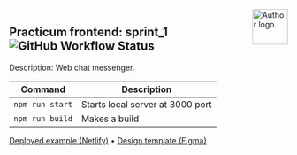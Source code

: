 <!-- https://github.com/mrHoft/middle.messenger.praktikum.yandex -->
<img align="right" width="64" height="64" title="Author logo" src="http://daytec.ru/img/Ranjy-96.svg">

## Practicum frontend: sprint_1 ![GitHub Workflow Status](https://img.shields.io/github/actions/workflow/status/mrHoft/middle.messenger.praktikum.yandex/tests.yml)

Description: Web chat messenger.

| Command | Description |
| --- | --- |
| `npm run start` | Starts local server at 3000 port |
| `npm run build` | Makes a build |

[Deployed example (Netlify)](https://wondrous-bonbon-29bff0.netlify.app/)
 • 
[Design template (Figma)](https://www.figma.com/file/YpmQ1mBlTXOh3uZrmnVP44/Chat_tempate)